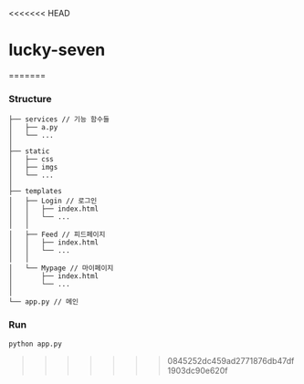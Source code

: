 <<<<<<< HEAD
# lucky-seven
=======
### Structure
```
├── services // 기능 함수들
│   ├── a.py
│   └── ...
│
├── static 
│   ├── css
│   ├── imgs
│   └── ...
│
├── templates 
│   ├── Login // 로그인
│   │   ├── index.html
│   │   └── ...
│   │
│   ├── Feed // 피드페이지
│   │   ├── index.html
│   │   └── ...
│   │
│   └── Mypage // 마이페이지
│       ├── index.html
│       └── ...
│
└── app.py // 메인
``` 

### Run
```
python app.py
```
>>>>>>> 0845252dc459ad2771876db47df1903dc90e620f

